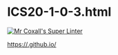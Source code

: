 # ICS20-1-0-3.html

[![Mr Coxall's Super Linter](https://github.com/Justin-Lavoie16/ICS20-1-0-3/workflows/Mr%20Coxall's%20Super%20Linter/badge.svg)](https://github.com/Justin-Lavoie16/ICS20-1-0-3/actions/)

[https://<Justin-Lavoie16/>.github.io/<ICS20-1-0-3>](https://<Justin-Lavoie16/>.github.io/<ICS20-1-0-3>)
